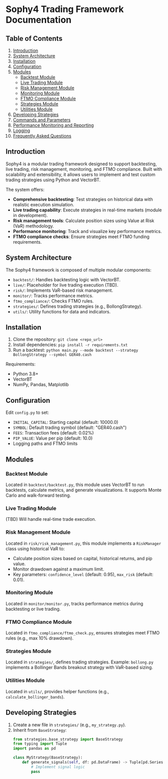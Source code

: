 # Sophy4 Trading Framework Documentation

## Table of Contents

1. [Introduction](#introduction)
2. [System Architecture](#system-architecture)
3. [Installation](#installation)
4. [Configuration](#configuration)
5. [Modules](#modules)
    - [Backtest Module](#backtest-module)
    - [Live Trading Module](#live-trading-module)
    - [Risk Management Module](#risk-management-module)
    - [Monitoring Module](#monitoring-module)
    - [FTMO Compliance Module](#ftmo-compliance-module)
    - [Strategies Module](#strategies-module)
    - [Utilities Module](#utilities-module)
6. [Developing Strategies](#developing-strategies)
7. [Commands and Parameters](#commands-and-parameters)
8. [Performance Monitoring and Reporting](#performance-monitoring-and-reporting)
9. [Logging](#logging)
10. [Frequently Asked Questions](#frequently-asked-questions)

## Introduction

Sophy4 is a modular trading framework designed to support backtesting, live trading, risk management, monitoring, and FTMO compliance. Built with scalability and extensibility, it allows users to implement and test custom trading strategies using Python and VectorBT.

The system offers:
- **Comprehensive backtesting**: Test strategies on historical data with realistic execution simulation.
- **Live trading capability**: Execute strategies in real-time markets (module in development).
- **Risk management tools**: Calculate position sizes using Value at Risk (VaR) methodology.
- **Performance monitoring**: Track and visualize key performance metrics.
- **FTMO compliance checks**: Ensure strategies meet FTMO funding requirements.

## System Architecture

The Sophy4 framework is composed of multiple modular components:
- `backtest/`: Handles backtesting logic with VectorBT.
- `live/`: Placeholder for live trading execution (TBD).
- `risk/`: Implements VaR-based risk management.
- `monitor/`: Tracks performance metrics.
- `ftmo_compliance/`: Checks FTMO rules.
- `strategies/`: Defines trading strategies (e.g., BollongStrategy).
- `utils/`: Utility functions for data and indicators.

## Installation

1. Clone the repository: `git clone <repo_url>`
2. Install dependencies: `pip install -r requirements.txt`
3. Run a backtest: `python main.py --mode backtest --strategy BollongStrategy --symbol GER40.cash`

Requirements:
- Python 3.8+
- VectorBT
- NumPy, Pandas, Matplotlib

## Configuration

Edit `config.py` to set:
- `INITIAL_CAPITAL`: Starting capital (default: 10000.0)
- `SYMBOL`: Default trading symbol (default: "GER40.cash")
- `FEES`: Transaction fees (default: 0.02%)
- `PIP_VALUE`: Value per pip (default: 10.0)
- Logging paths and FTMO limits

## Modules

### Backtest Module
Located in `backtest/backtest.py`, this module uses VectorBT to run backtests, calculate metrics, and generate visualizations. It supports Monte Carlo and walk-forward testing.

### Live Trading Module
(TBD) Will handle real-time trade execution.

### Risk Management Module
Located in `risk/risk_management.py`, this module implements a `RiskManager` class using historical VaR to:
- Calculate position sizes based on capital, historical returns, and pip value.
- Monitor drawdown against a maximum limit.
- Key parameters: `confidence_level` (default: 0.95), `max_risk` (default: 0.01).

### Monitoring Module
Located in `monitor/monitor.py`, tracks performance metrics during backtesting or live trading.

### FTMO Compliance Module
Located in `ftmo_compliance/ftmo_check.py`, ensures strategies meet FTMO rules (e.g., max 10% drawdown).

### Strategies Module
Located in `strategies/`, defines trading strategies. Example: `bollong.py` implements a Bollinger Bands breakout strategy with VaR-based sizing.

### Utilities Module
Located in `utils/`, provides helper functions (e.g., `calculate_bollinger_bands`).

## Developing Strategies

1. Create a new file in `strategies/` (e.g., `my_strategy.py`).
2. Inherit from `BaseStrategy`:
   ```python
   from strategies.base_strategy import BaseStrategy
   from typing import Tuple
   import pandas as pd

   class MyStrategy(BaseStrategy):
       def generate_signals(self, df: pd.DataFrame) -> Tuple[pd.Series, pd.Series, pd.Series]:
           # Implement signal logic
           pass